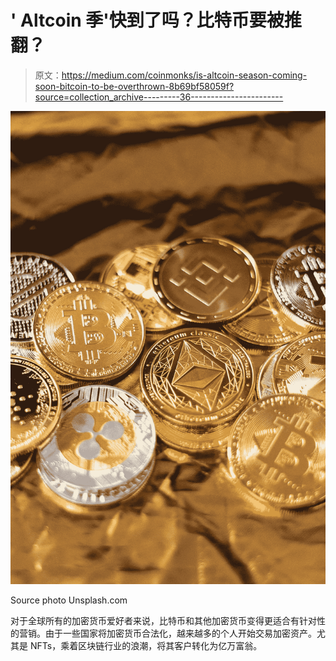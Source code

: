 # ' Altcoin 季'快到了吗？比特币要被推翻？

> 原文：<https://medium.com/coinmonks/is-altcoin-season-coming-soon-bitcoin-to-be-overthrown-8b69bf58059f?source=collection_archive---------36----------------------->

![](img/ef4e2c108361c0f0a03d32a15e7de6da.png)

Source photo Unsplash.com

对于全球所有的加密货币爱好者来说，比特币和其他加密货币变得更适合有针对性的营销。由于一些国家将加密货币合法化，越来越多的个人开始交易加密资产。尤其是 NFTs，乘着区块链行业的浪潮，将其客户转化为亿万富翁。